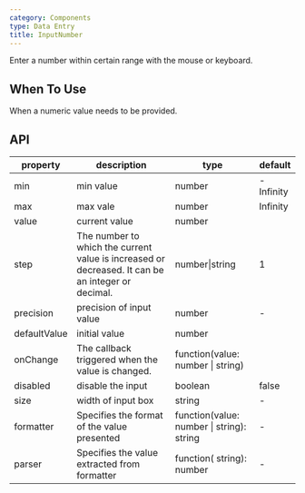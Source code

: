 ```yaml
---
category: Components
type: Data Entry
title: InputNumber
---
```


Enter a number within certain range with the mouse or keyboard.

## When To Use

When a numeric value needs to be provided.

## API

| property    | description           | type               | default       |
|-------------|----------------|--------------------|--------------|
| min     | min value   | number | -Infinity        |
| max     | max vale       | number      | Infinity           |
| value     | current value       | number      |            |
| step     | The number to which the current value is increased or decreased. It can be an integer or decimal.  | number\|string      |  1      |
| precision | precision of input value | number | - |
| defaultValue     | initial value       | number      |            |
| onChange     | The callback triggered when the value is changed.     | function(value: number \| string) |            |
| disabled     | disable the input       | boolean      |      false      |
| size    | width of input box  | string      | - |
| formatter | Specifies the format of the value presented | function(value: number \| string): string | - |
| parser | Specifies the value extracted from formatter | function( string): number | - |
